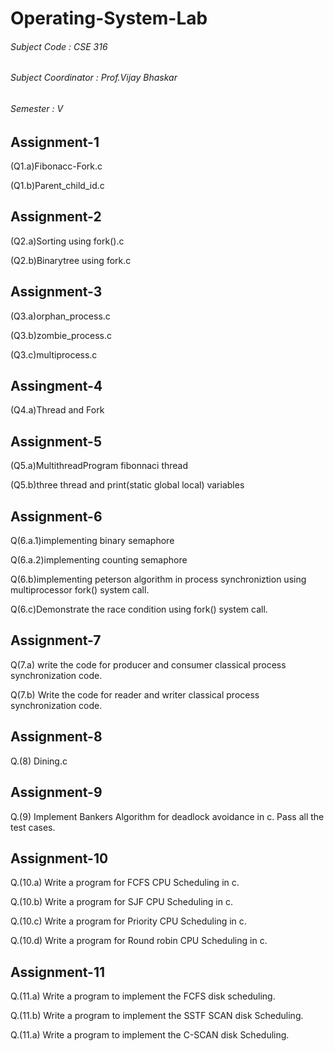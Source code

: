 # Operating-System-Lab

###### Subject Code : CSE 316

###### Subject Coordinator : Prof.Vijay Bhaskar

###### Semester : V

## Assignment-1

(Q1.a)Fibonacc-Fork.c

(Q1.b)Parent_child_id.c


## Assignment-2

(Q2.a)Sorting using fork().c

(Q2.b)Binarytree using fork.c


## Assignment-3

(Q3.a)orphan_process.c

(Q3.b)zombie_process.c

(Q3.c)multiprocess.c

## Assingment-4

(Q4.a)Thread and Fork

## Assignment-5

(Q5.a)MultithreadProgram fibonnaci thread

(Q5.b)three thread and print(static global local) variables

## Assignment-6

Q(6.a.1)implementing binary semaphore

Q(6.a.2)implementing counting semaphore

Q(6.b)implementing peterson algorithm in process synchroniztion using multiprocessor fork() system call.

Q(6.c)Demonstrate the race condition using fork() system call.


## Assignment-7

Q(7.a) write the code for producer and consumer classical process synchronization code.

Q(7.b) Write the code for reader and writer classical process synchronization code.

## Assignment-8
Q.(8) Dining.c

## Assignment-9
Q.(9) Implement Bankers Algorithm for deadlock avoidance in c. Pass all the test cases.

## Assignment-10
Q.(10.a) Write a program for FCFS CPU Scheduling in c.

Q.(10.b) Write a program for SJF CPU Scheduling in c.

Q.(10.c) Write a program for Priority CPU Scheduling in c.

Q.(10.d) Write a program for Round robin CPU Scheduling in c.

## Assignment-11
Q.(11.a) Write a program to implement the FCFS disk scheduling.

Q.(11.b) Write a program to implement the SSTF SCAN disk Scheduling.

Q.(11.a) Write a program to implement the C-SCAN disk Scheduling.




